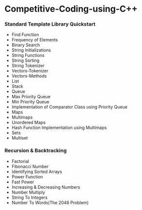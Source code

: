 # Competitive-Coding-using-C++
<h3>Standard Template Library Quickstart </h3>
<ul>
  <li>Find Function</li>
  <li>Frequency of Elements</li>
  <li>Binary Search</li>
  <li>String Initializations</li>
  <li>String Functions</li>
  <li>String Sorting</li>
  <li>String Tokenizer</li>
  <li>Vectors-Tokenizer</li>
  <li>Vectors-Methods</li>
  <li>List</li>
  <li>Stack</li>
  <li>Queue</li>
  <li>Max Priority Queue</li>
  <li>Min Priority Queue</li>
  <li>Implementation of Comparator Class using Priority Queue</li>
  <li>Maps</li>
  <li>Multimaps</li>
  <li>Unordered Maps</li>
  <li>Hash Function Implementation using Multimaps</li>
  <li>Sets</li>
  <li>Multiset</li>
 </ul>
 
 <h3>Recursion & Backtracking</h3>
 <ul>
  <li>Factorial</li>
  <li>Fibonacci Number</li>
  <li>Identifying Sorted Arrays</li>
  <li>Power Function</li>
  <li>Fast Power</li>
  <li>Increasing & Decreasing Numbers</li>
  <li>Number Multiply</li>
  <li>String To Integers</li>
  <li>Number To Words(The 2048 Problem)</li>
 </ul>
  
